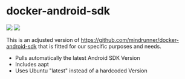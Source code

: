 # docker-android-sdk
[![](https://images.microbadger.com/badges/version/bardiir/docker-android-sdk.svg)](https://microbadger.com/images/bardiir/docker-android-sdk "Get your own version badge on microbadger.com")
[![](https://images.microbadger.com/badges/image/bardiir/docker-android-sdk.svg)](https://microbadger.com/images/bardiir/docker-android-sdk "Get your own image badge on microbadger.com")

This is an adjusted version of https://github.com/mindrunner/docker-android-sdk that is fitted for our specific purposes and needs.
- Pulls automatically the latest Android SDK Version
- Includes aapt
- Uses Ubuntu "latest" instead of a hardcoded Version
